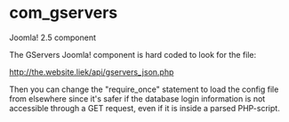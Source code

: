 com_gservers
============

Joomla! 2.5 component


The GServers Joomla! component is hard coded to look for the file:

http://the.website.liek/api/gservers_json.php

Then you can change the "require_once" statement to load the config file
from elsewhere since it's safer if the database login information is not
accessible through a GET request, even if it is inside a parsed PHP-script.

